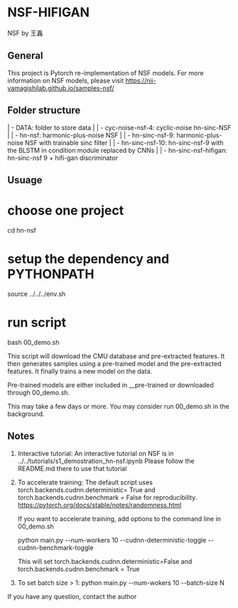 # NSF-HIFIGAN
NSF by 王鑫

General
-------
This project is Pytorch re-implementation of NSF models.
For more information on NSF models, please visit 
https://nii-yamagishilab.github.io/samples-nsf/


Folder structure
----------------
| - DATA: folder to store data
|
| - cyc-noise-nsf-4: cyclic-noise hn-sinc-NSF
|
| - hn-nsf: harmonic-plus-noise NSF
|
| - hn-sinc-nsf-9: harmonic-plus-noise NSF with trainable sinc filter
|
| - hn-sinc-nsf-10: hn-sinc-nsf-9 with the BLSTM in condition module replaced by CNNs
|
| - hn-sinc-nsf-hifigan: hn-sinc-nsf 9 + hifi-gan discriminator 

Usuage
------
# choose one project
cd hn-nsf 

# setup the dependency and PYTHONPATH
source ../../../env.sh 

# run script
bash 00_demo.sh


This script will download the CMU database and pre-extracted features.
It then generates samples using a pre-trained model and the pre-extracted features.
It finally trains a new model on the data.

Pre-trained models are either included in __pre-trained or downloaded through 00_demo.sh.

This may take a few days or more. You may consider run 00_demo.sh in the background.


Notes
-----
1. Interactive tutorial:
   An interactive tutorial on NSF is in ../../tutorials/s1_demostration_hn-nsf.ipynb
   Please follow the README.md there to use that tutorial

2. To accelerate training:
   The default script uses torch.backends.cudnn.deterministic= True and
   torch.backends.cudnn.benchmark = False for reproducibility.
   https://pytorch.org/docs/stable/notes/randomness.html

   If you want to accelerate training, add options to the command line in 00_demo.sh
   
   python main.py --num-workers 10 --cudnn-deterministic-toggle --cudnn-benchmark-toggle

   This will set torch.backends.cudnn.deterministic=False
   and torch.backends.cudnn.benchmark = True

3. To set batch size > 1:
   python main.py --num-wokers 10 --batch-size N 


If you have any question, contact the author
